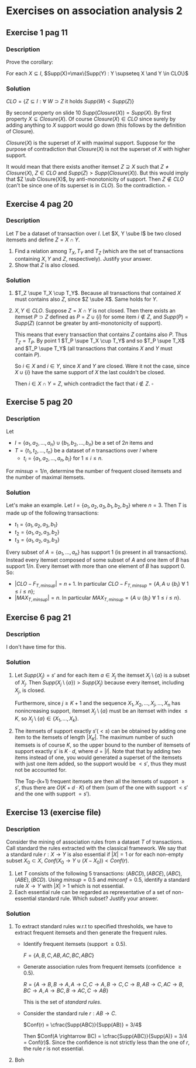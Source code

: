 # Exercises on association analysis 2

## Exercise 1 pag 11

### Description

Prove the corollary:

For each $X \subseteq  I$, $Supp(X)=\max\{Supp(Y) : Y \supseteq X \and Y \in CLO\}$

### Solution

$CLO = \{Z \subseteq I : \forall~W \supset Z~\text{it holds}~Supp(W) < Supp(Z)\}$

By second property on slide 10 $Supp(Closure(X)) = Supp(X)$. By first property $X \subseteq Closure(X)$. Of course $Closure(X) \in CLO$ since surely by adding anything to $X$ support would go down (this follows by the definition of Closure).

$Closure(X)$ is the superset of $X$ with maximal support. Suppose for the purpose of contradiction that $Closure(X)$ is not the superset of $X$ with higher support.

It would mean that there exists another itemset $Z \supseteq X$ such that $Z \neq Closure(X)$, $Z \in CLO$ and $Supp(Z) > Supp(Closure(X))$. But this would imply that $Z \sub Closure(X)$, by anti-monotonicity of support. Then $Z \notin CLO$ (can't be since one of its superset is in $CLO$). So the contradiction. $\square$



## Exercise 4 pag 20

### Description

Let $T$ be a dataset of transaction over $I$. Let $X, Y \sube I$ be two closed itemsets and define $Z=X \cap Y$.

1. Find a relation among $T_X, T_Y$ and $T_Z$ (which are the set of transactions containing $X, Y$ and $Z$, respectively). Justify your answer.
2. Show that $Z$ is also closed.

### Solution

1. $T_Z \supe T_X \cup T_Y$. Because all transactions that contained $X$ must contains also $Z$, since $Z \sube X$. Same holds for $Y$.

2. $X, Y \in CLO$. Suppose $Z=X \cap Y$ is not closed. Then there exists an itemset $P \supset Z$ defined as $P=Z \cup \{i\}$ for some item $i \notin Z$, and $Supp(P) = Supp(Z)$ (cannot be greater by anti-monotonicity of support).

   This means that every transaction that contains $Z$ contains also $P$. Thus $T_Z = T_P$. By point 1 $T_P \supe T_X \cup T_Y$ and so $T_P \supe T_X$ and $T_P \supe T_Y$ (all transactions that contains $X$ and $Y$ must contain $P$).

   So $i \in X$ and $i \in Y$, since $X$ and $Y$ are closed. Were it not the case, since $X \cup \{i\}$ have the same support of $X$ the last couldn't be closed. 

   Then $i \in X \cap Y = Z$, which contradict the fact that  $i \notin Z$. $\square$



## Exercise 5 pag 20

### Description

Let 

- $I=\{a_1, a_2, ...,a_n\} \cup \{b_1, b_2, ...,b_n\}$ be a set of $2n$ items and 
- $T = \{t_1, t_2, ...,t_n\}$ be a dataset of $n$ transactions over $I$ where
  - $t_i = \{a_1, a_2, ..., a_n, b_i\}$ for $1 \le i \le n$.

For $minsup=1/n$, determine the number of frequent closed itemsets and the number of maximal itemsets.

### Solution

Let's make an example. Let $I = \{a_1, a_2, a_3, b_1, b_2, b_3\}$ where $n=3$. Then $T$ is made up of the following transactions:

- $t_1=\{a_1, a_2, a_3, b_1\}$
- $t_2=\{a_1, a_2, a_3, b_2\}$
- $t_3=\{a_1, a_2, a_3, b_3\}$



Every subset of $A=\{a_1,...,a_n\}$ has support $1$ (is present in all transactions). Instead every itemset composed of some subset of $A$ and one item of $B$ has support $1/n$. Every itemset with more than one element of $B$ has support $0$. So:

- $|CLO-F_{T, minsup}|=n + 1$. In particular $CLO-F_{T, minsup} = \{A, A \cup \{b_i\}~\forall~1\le i\le n\}$;
- $|MAX_{T, minsup}| = n$. In particular $MAX_{T, minsup} = \{A \cup \{b_i\}~\forall~1\le i\le n\}$.



## Exercise 6 pag 21

### Description

I don't have time for this.

### Solution

1. Let $Supp(X_j)=s'$ and for each item $a \in X_j$ the itemset $X_j \setminus \{a\}$ is a subset of $X_j$. Then $Supp(X_j \setminus \{a\}) > Supp(X_j)$ because every itemset, including $X_j$, is closed. 

   Furthermore, since $j \ge K+1$ and the sequence $X_1,X_2,...,X_j,..., X_n$ has nonincreasing support, itemset $X_j \setminus \{a\}$ must be an itemset with index $\le K$, so $X_j \setminus \{a\} \in \{X_1, ..., X_k\}$.

2. The itemsets of support exactly $s' (< s)$ can be obtained by adding one item to the itemsets of length $|X_K|$. The maximum number of such itemsets is of course $K$, so the upper bound to the number of itemsets of support exactly $s'$ is $K\cdot d$, where $d=|I|$. Note that that by adding two items instead of one, you would generated a superset of the itemsets with just one item added, so the support would be $< s'$, thus they must not be accounted for.

   The Top-(k+1) frequent itemsets are then all the itemsets of support $\ge s'$, thus there are $O(K+d\cdot K)$ of them (sum of the one with support $< s'$ and the one with support $=s'$).



## Exercise 13 (exercise file)

### Description

Consider the mining of association rules from a dataset $T$ of transactions. Call standard the rules extracted with the classical framework. We say that a standard rule $r : X → Y$ is also essential if $|X| = 1$ or for each non-empty subset $X_0 ⊂ X$, $Conf(X_0 → Y ∪ (X − X_0 )) < Conf(r)$.

1. Let $T$ consists of the following 5 transactions: $(ABCD), (ABCE), (ABC), (ABE),(BCD)$. Using $minsup=0.5$ and $minconf=0.5$, identify a standard rule $X → Y$ with $|X| > 1$ which is not essential.
2. Each essential rule can be regarded as representative of a set of non-essential standard rule. Which subset? Justify your answer.

### Solution

1. To extract standard rules w.r.t to specified thresholds, we have to extract frequent itemsets and then generate the frequent rules.

   - Identify frequent itemsets (support $\ge 0.5$).

     $F=\{A, B, C, AB, AC, BC, ABC\}$

   - Generate association rules from frequent itemsets (confidence $\ge 0.5$).

     $R = \{A \rightarrow B, B \rightarrow A, A \rightarrow C, C \rightarrow A, B \rightarrow C, C \rightarrow B, AB \rightarrow C, AC \rightarrow B, BC \rightarrow A, A \rightarrow BC, B \rightarrow AC, C \rightarrow AB \}$

     This is the set of *standard rules*.

   - Consider the standard rule $r : AB \rightarrow C$.

     $Conf(r) = \cfrac{Supp(ABC)}{Supp(AB)} = 3/4$

     Then $Conf(A \rightarrow BC) = \cfrac{Supp(ABC)}{Supp(A)} = 3/4 = Conf(r)$. Since the confidence is not strictly less than the one of $r$, the rule $r$ is not essential.

2. Boh

   